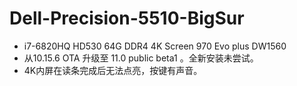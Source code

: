 # Dell-Precision-5510-BigSur

* i7-6820HQ HD530 64G DDR4 4K Screen 970 Evo plus  DW1560
* 从10.15.6 OTA 升级至 11.0 public beta1 。全新安装未尝试。
* 4K内屏在读条完成后无法点亮，按键有声音。
